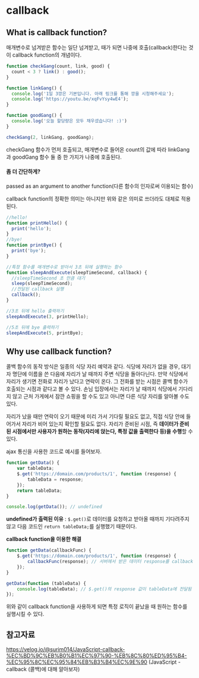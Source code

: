 # callback

## What is callback function?

매개변수로 넘겨받은 함수는 일단 넘겨받고, 때가 되면 나중에 호출(callback)한다는 것이 callback function의 개념이다.

```js
function checkGang(count, link, good) {
  count < 3 ? link() : good();
}

function linkGang() {
  console.log('1일 3깡은 기본입니다. 아래 링크를 통해 깡을 시청해주세요');
  console.log('https://youtu.be/xqFvYsy4wE4');
}

function goodGang() {
  console.log('오늘 할당량은 모두 채우셨습니다! :)')
}

checkGang(2, linkGang, goodGang);
```

checkGang 함수가 먼저 호출되고, 매개변수로 들어온 count의 값에 따라
linkGang과 goodGang 함수 둘 중 한 가지가 나중에 호출된다.



#### 좀 더 간단하게?

passed as an argument to another function(다른 함수의 인자로써 이용되는 함수)

callback function의 정확한 의미는 아니지만 위와 같은 의미로 쓰더라도 대체로 적용된다.

```js
//hello!
function printHello() {
  print('hello');
}
//bye!
function printBye() {
  print('bye');
}

//특정 함수를 매개변수로 받아서 3초 뒤에 실행하는 함수
function sleepAndExecute(sleepTimeSecond, callback) {
  //sleepTimeSecond 초 만큼 대기
  sleep(sleepTimeSecond);
  //전달된 callback 실행
  callback();
}

//3초 뒤에 hello 출력하기
sleepAndExecute(3, printHello);

//5초 뒤에 bye 출력하기
sleepAndExecute(5, printBye);
```



## Why use callback function?

콜백 함수의 동작 방식은 일종의 식당 자리 예약과 같다. 식당에 자리가 없을 경우, 대기자 명단에 이름을 쓴 다음에 자리가 날 때까지 주변 식당을 돌아다닌다. 만약 식당에서 자리가 생기면 전화로 자리가 났다고 연락이 온다. 그 전화를 받는 시점은 콜백 함수가 호출되는 시점과 같다고 볼 수 있다. 손님 입장에서는 자리가 날 때까지 식당에서 기다리지 않고 근처 가게에서 잠깐 쇼핑을 할 수도 있고 아니면 다른 식당 자리를 알아볼 수도 있다.

자리가 났을 때만 연락이 오기 때문에 미리 가서 기다릴 필요도 없고, 직접 식당 안에 들어가서 자리가 비어 있는지 확인할 필요도 없다. 자리가 준비된 시점, 즉 **데이터가 준비된 시점에서만 사용자가 원하는 동작(자리에 앉는다, 특정 값을 출력한다 등)을 수행**할 수 있다.

ajax 통신을 사용한 코드로 예시를 들어보자.

```js
function getData() {
	var tableData;
	$.get('https://domain.com/products/1', function (response) {
		tableData = response;
	});
	return tableData;
}

console.log(getData()); // undefined
```

**undefined가 출력된 이유** : `$.get()`로 데이터를 요청하고 받아올 때까지 기다려주지 않고 다음 코드인 `return tableData;`를 실행했기 때문이다.

**callback function을 이용한 해결**

```js
function getData(callbackFunc) {
	$.get('https://domain.com/products/1', function (response) {
		callbackFunc(response); // 서버에서 받은 데이터 response를 callbackFunc() 함수에 넘겨줌
	});
}

getData(function (tableData) {
	console.log(tableData); // $.get()의 response 값이 tableData에 전달됨
});
```

위와 같이 callback function을 사용하게 되면 특정 로직이 끝났을 때 원하는 함수를 실행시킬 수 있다.

## 참고자료

https://velog.io/@surim014/JavaScript-callback-%EC%BD%9C%EB%B0%B1%EC%97%90-%EB%8C%80%ED%95%B4-%EC%95%8C%EC%95%84%EB%B3%B4%EC%9E%90 (JavaScript - callback (콜백)에 대해 알아보자)